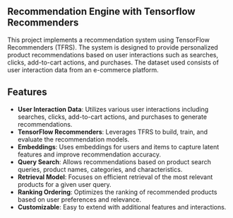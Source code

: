 ## Recommendation Engine with Tensorflow Recommenders
This project implements a recommendation system using TensorFlow Recommenders (TFRS). The system is designed to provide personalized product recommendations based on user interactions such as searches, clicks, add-to-cart actions, and purchases. The dataset used consists of user interaction data from an e-commerce platform.  
## Features
- **User Interaction Data**: Utilizes various user interactions including searches, clicks, add-to-cart actions, and purchases to generate recommendations.
- **TensorFlow Recommenders**: Leverages TFRS to build, train, and evaluate the recommendation models.
- **Embeddings**: Uses embeddings for users and items to capture latent features and improve recommendation accuracy.
- **Query Search**: Allows recommendations based on product search queries, product names, categories, and characteristics.
- **Retrieval Model**: Focuses on efficient retrieval of the most relevant products for a given user query.
- **Ranking Ordering**: Optimizes the ranking of recommended products based on user preferences and relevance.
- **Customizable**: Easy to extend with additional features and interactions.
